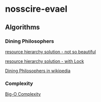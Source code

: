# nosscire-evael

## Algorithms

### Dining Philosophers

[resource hierarchy solution - not so beautiful](src/main/java/com/example/multithreading/DiningPhilosophers.java)

[resource hierarchy solution - with Lock](src/main/java/com/example/multithreading/DiningPhilosophersWithLock.java)

[Dining Philosophers in wikipedia](https://en.wikipedia.org/wiki/Dining_philosophers_problem)

### Complexity

[Big-O Complexity](http://bigocheatsheet.com/)